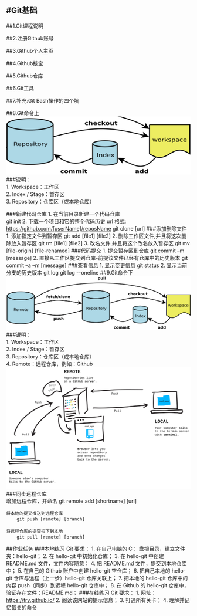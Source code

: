 #Git基础
---
##1.Git课程说明

##2.注册Github账号

##3.Github个人主页

##4.Github挖宝

##5.Github仓库

##6.Git工具

##7.补充:Git Bash操作的四个坑

##8.Git命令上
![pic_1](notesImg/pic_1.png)
###说明：       
    1. Workspace：工作区      
    2. Index / Stage：暂存区     
    3. Repository：仓库区（或本地仓库）

###新建代码仓库
	1. 在当前目录新建一个代码仓库  
		git init
	2. 下载一个项目和它的整个代码历史
		url 格式: https://github.com/[userName]/reposName
		git clone [url]
###添加删除文件
		1. 添加指定文件到暂存区
			git add [file1] [file2]
		2. 删除工作区文件,并且将这次删除放入暂存区
			git rm [file1] [file2]
		3. 改名文件,并且将这个改名放入暂存区
			git mv [file-origin] [file-renamed]
###代码提交
		1. 提交暂存区到仓库
			git commit –m [message]
		2. 直接从工作区提交到仓库-前提该文件已经有仓库中的历史版本
			git commit –a –m [message]
###查看信息
		1. 显示变更信息
			git status
		2. 显示当前分支的历史版本
			git log
			git log --oneline
##9.Git命令下
![pic_2](notesImg/pic_2.png)       
###说明：  
	1. Workspace：工作区  
	2. Index / Stage：暂存区  
	3. Repository：仓库区（或本地仓库）  
	4. Remote：远程仓库，例如：Github    
![pic_2](notesImg/pic_3.png)    
###同步远程仓库  
	增加远程仓库，并命名
		git remote add [shortname] [url]

	将本地的提交推送到远程仓库
		git push [remote] [branch]

	将远程仓库的提交拉下到本地
		git pull [remote] [branch]

##作业任务
###本地练习 Git
	要求：
		1. 在自己电脑的 C： 盘根目录，建立文件夹：hello-git；
		2. 在 hello-git 中初始化仓库；
		3. 在 hello-git 中创建 README.md 文件，文件内容随意；
		4. 把 README.md 文件，提交到本地仓库中；
		5. 在自己的 Github 账户中创建 hello-git 空仓库；
		6. 把自己本地的 hello-git 仓库与远程（上一步）hello-git 仓库关联上；
		7. 把本地的 hello-git 仓库中的内容 push（同步）到远程 hello-git 仓库中；
		8. 在 Github 的 hello-git 仓库中，验证存在文件：README.md；
###在线练习 Git
	要求：
		1. 网址：https://try.github.io/
		2. 阅读该网站的提示信息；
		3. 打通所有关卡；
		4. 理解并记忆每关的命令






	
